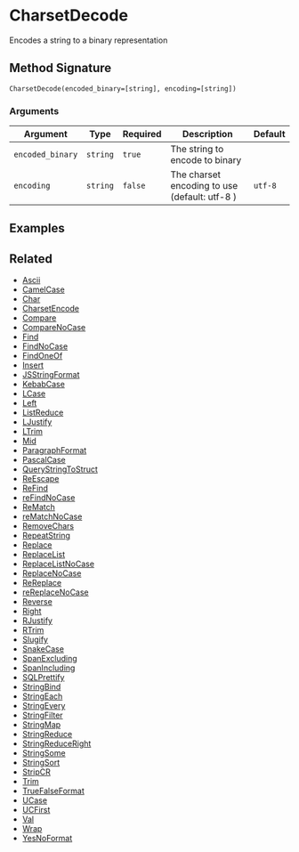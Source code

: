 # CharsetDecode

Encodes a string to a binary representation

## Method Signature

```
CharsetDecode(encoded_binary=[string], encoding=[string])
```

### Arguments

| Argument         | Type     | Required | Description                                   | Default |
| ---------------- | -------- | -------- | --------------------------------------------- | ------- |
| `encoded_binary` | `string` | `true`   | The string to encode to binary                |         |
| `encoding`       | `string` | `false`  | The charset encoding to use (default: utf-8 ) | `utf-8` |

## Examples

## Related

* [Ascii](ascii.md)
* [CamelCase](camelcase.md)
* [Char](char.md)
* [CharsetEncode](charsetencode.md)
* [Compare](compare.md)
* [CompareNoCase](comparenocase.md)
* [Find](find.md)
* [FindNoCase](findnocase.md)
* [FindOneOf](findoneof.md)
* [Insert](insert.md)
* [JSStringFormat](jsstringformat.md)
* [KebabCase](kebabcase.md)
* [LCase](lcase.md)
* [Left](left.md)
* [ListReduce](listreduce.md)
* [LJustify](ljustify.md)
* [LTrim](ltrim.md)
* [Mid](mid.md)
* [ParagraphFormat](paragraphformat.md)
* [PascalCase](pascalcase.md)
* [QueryStringToStruct](querystringtostruct.md)
* [ReEscape](reescape.md)
* [ReFind](refind.md)
* [reFindNoCase](refindnocase.md)
* [ReMatch](rematch.md)
* [reMatchNoCase](rematchnocase.md)
* [RemoveChars](removechars.md)
* [RepeatString](repeatstring.md)
* [Replace](replace.md)
* [ReplaceList](replacelist.md)
* [ReplaceListNoCase](replacelistnocase.md)
* [ReplaceNoCase](replacenocase.md)
* [ReReplace](rereplace.md)
* [reReplaceNoCase](rereplacenocase.md)
* [Reverse](reverse.md)
* [Right](right.md)
* [RJustify](rjustify.md)
* [RTrim](rtrim.md)
* [Slugify](slugify.md)
* [SnakeCase](snakecase.md)
* [SpanExcluding](spanexcluding.md)
* [SpanIncluding](spanincluding.md)
* [SQLPrettify](sqlprettify.md)
* [StringBind](stringbind.md)
* [StringEach](stringeach.md)
* [StringEvery](stringevery.md)
* [StringFilter](stringfilter.md)
* [StringMap](stringmap.md)
* [StringReduce](stringreduce.md)
* [StringReduceRight](stringreduceright.md)
* [StringSome](stringsome.md)
* [StringSort](stringsort.md)
* [StripCR](stripcr.md)
* [Trim](trim.md)
* [TrueFalseFormat](truefalseformat.md)
* [UCase](ucase.md)
* [UCFirst](ucfirst.md)
* [Val](val.md)
* [Wrap](wrap.md)
* [YesNoFormat](yesnoformat.md)
